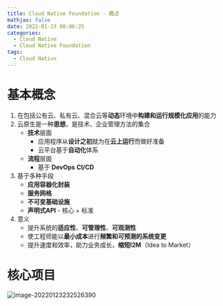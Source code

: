 ```yaml
---
title: Cloud Native Foundation - 概述
mathjax: false
date: 2022-01-23 00:06:25
categories:
  - Cloud Native
  - Cloud Native Foundation
tags:
  - Cloud Native
---
```


# 基本概念

1. 在包括公有云、私有云、混合云等**动态**环境中**构建和运行规模化应用**的能力
2. 云原生是一种**思想**，是技术、企业管理方法的集合
   - **技术**层面
     - 应用程序从**设计之初**就为在**云上运行**而做好准备
     - 云平台基于**自动化**体系
   - **流程**层面
     - 基于 **DevOps** **CI/CD**
3. 基于多种手段
   - **应用容器化封装**
   - **服务网格**
   - **不可变基础设施**
   - **声明式API** - 核心 + 标准
4. 意义
   - 提升系统的**适应性**、**可管理性**、**可观测性**
   - 使工程师能以**最小成本**进行**频繁和可预测的系统变更**
   - 提升速度和效率，助力业务成长，**缩短I2M**（Idea to Market）

<!-- more -->

# 核心项目

![image-20220123232526390](https://cnf-1253868755.cos.ap-guangzhou.myqcloud.com/overview/image-20220123232526390.png)
